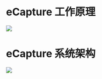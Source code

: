 # eCapture 工作原理

![](./images/how-ecapture-works.png)

# eCapture 系统架构
![](./images/ecapture-architecture.png)
